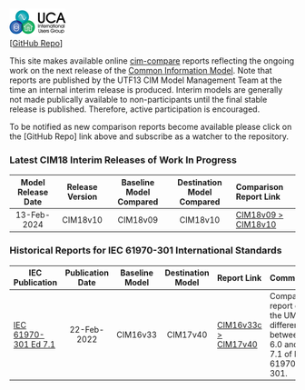 ![image](readme-icons/image-header-1.png)  
\[[GitHub Repo](https://github.com/cimug-org/UCA-TF13-CIM-Comparison-Reports)\]

This site makes available online [cim-compare](https://cim-compare.ucaiug.io/) reports reflecting the ongoing work on the next release of the [Common Information Model](https://en.wikipedia.org/wiki/Common_Information_Model_(electricity)). Note that reports are published by the UTF13 CIM Model Management Team at the time an internal interim release is produced. Interim models are generally not made publically available to non-participants until the final stable release is published. Therefore, active participation is encouraged.

To be notified as new comparison reports become available please click on the [GitHub Repo] link above and subscribe as a watcher to the repository. 

### Latest CIM18 Interim Releases of Work In Progress

 Model Release Date | Release Version | Baseline Model Compared| Destination Model Compared | Comparison Report Link
:------------------:|:---------------:|:----------------------:|:--------------------------:|:----------------------
13-Feb-2024 | CIM18v10 | CIM18v09 | CIM18v10 | [CIM18v09 > CIM18v10](https://utf13-reports.ucaiug.io/18v09-18v10/comparison-report.html)

### Historical Reports for IEC 61970-301 International Standards

 IEC Publication | Publication Date | Baseline Model | Destination Model | Report Link | Comments
-----------------|:----------------:|:--------------:|:-----------------:|:------------|:----------------- 
[IEC 61970-301 Ed 7.1](https://webstore.iec.ch/en/publication/74467) | 22-Feb-2022 | CIM16v33 | CIM17v40 | [CIM16v33c > CIM17v40](https://utf13-reports.ucaiug.io/16v33c-17v40/comparison-report.html) | Comparison report of the UML differences between Ed 6.0 and Ed 7.1 of IEC 61970-301.
